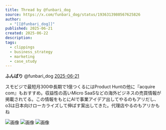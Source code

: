 ```yaml
---
title: Thread by @funbari_dog
source: https://x.com/funbari_dog/status/1936313980567625826
author:
  - "[[@funbari_dog]]"
published: 2025-06-21
created: 2025-06-22
description: 
tags:
  - clippings
  - business_strategy
  - marketing
  - case_study
---
```

**ふんばり** @funbari\_dog [2025-06-21](https://x.com/funbari_dog/status/1936313980567625826)

スモビジで最短月300中長期で1億つくるにはProduct Huntの他に『acquire com』もおすすめ。収益性の高いMicro SaaSなどの海外ビジネスの売買情報が掲載されてる。この情報をもとにAIで事業アイデア出してやるのもアリだし、o3は日本向けローカライズして伸ばす案出してきた。代理店やるのもアリかもね

![画像](https://pbs.twimg.com/media/Gt8rTCDWUAEQcnF?format=jpg&name=large) ![画像](https://pbs.twimg.com/media/Gt8rTCHWgAAzzUF?format=jpg&name=large) ![画像](https://pbs.twimg.com/media/Gt8rTCEWsAAN7wx?format=jpg&name=large)